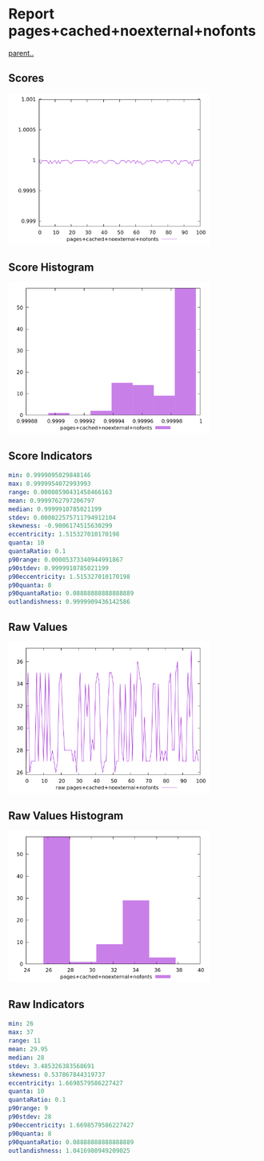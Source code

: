 # Report pages+cached+noexternal+nofonts

[parent..](./..)  


## Scores

![score](./score.png)  

## Score Histogram

![hist](./hist.png)  

## Score Indicators

```yaml
min: 0.9999095029848146
max: 0.9999954072993993
range: 0.00008590431458466163
mean: 0.9999762797206797
median: 0.9999910785021199
stdev: 0.000022575711794912104
skewness: -0.9006174515630299
eccentricity: 1.515327010170198
quanta: 10
quantaRatio: 0.1
p90range: 0.00005373340944991867
p90stdev: 0.9999910785021199
p90eccentricity: 1.515327010170198
p90quanta: 8
p90quantaRatio: 0.08888888888888889
outlandishness: 0.9999909436142586

```

## Raw Values

![raw](./raw.png)  

## Raw Values Histogram

![raw hist](./raw_hist.png)  

## Raw Indicators

```yaml
min: 26
max: 37
range: 11
mean: 29.95
median: 28
stdev: 3.485326383568691
skewness: 0.537867844319737
eccentricity: 1.6698579586227427
quanta: 10
quantaRatio: 0.1
p90range: 9
p90stdev: 28
p90eccentricity: 1.6698579586227427
p90quanta: 8
p90quantaRatio: 0.08888888888888889
outlandishness: 1.0416980949209025

```

<style>
  img {
    max-width: 80%;
  }
</style>
      
